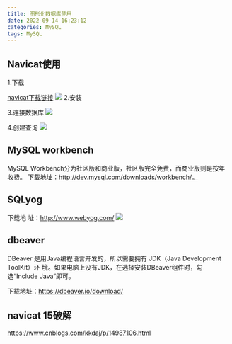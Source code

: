```yaml
---
title: 图形化数据库使用
date: 2022-09-14 16:23:12
categories: MySQL
tags: MySQL
---
```

## Navicat使用
1.下载

[navicat下载链接](https://navicat.com.cn/download/navicat-for-mysql)
![](https://s2.loli.net/2022/09/14/MyR1ecQPuJoxNrw.png)
2.安装

3.连接数据库
![](https://s2.loli.net/2022/09/14/cKFiaNs6yGLV8pD.png)

4.创建查询
![](https://s2.loli.net/2022/09/14/RIEQDJ1YG6AjmSV.png)

## MySQL workbench

MySQL Workbench分为社区版和商业版，社区版完全免费，而商业版则是按年收费。
下载地址：http://dev.mysql.com/downloads/workbench/。

## SQLyog

下载地
址：http://www.webyog.com/
![](https://s2.loli.net/2022/09/14/mJoFY7aziBcSdH4.png)

## dbeaver

DBeaver 是用Java编程语言开发的，所以需要拥有 JDK（Java Development ToolKit）环
境。如果电脑上没有JDK，在选择安装DBeaver组件时，勾选“Include Java”即可。

下载地址：https://dbeaver.io/download/

## navicat 15破解
https://www.cnblogs.com/kkdaj/p/14987106.html